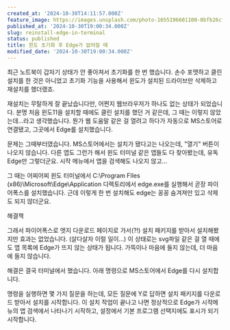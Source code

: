 ```yaml
---
created_at: '2024-10-30T14:11:57.000Z'
feature_image: https://images.unsplash.com/photo-1655196601100-8bfb26cf99e9?crop=entropy&cs=tinysrgb&fit=max&fm=jpg&ixid=M3wxMTc3M3wwfDF8c2VhcmNofDd8fGJyb3dzZXJ8ZW58MHx8fHwxNzMwMjk4NDg3fDA&ixlib=rb-4.0.3&q=80&w=2000
published_at: '2024-10-30T19:00:34.000Z'
slug: reinstall-edge-in-terminal
status: published
title: 윈도 초기화 후 Edge가 없어질 때
modified_date: '2024-10-30T19:00:34.000Z'
---
```


최근 노트북이 갑자기 상태가 안 좋아져서 초기화를 한 번 했습니다.  손수 포맷하고 클린 설치를 한 것은 아니었고 초기화 기능을 사용해서 윈도가 설치된 드라이브만 삭제하고 재설치를 했더랬죠.

재설치는 무탈하게 잘 끝났습니다만, 어쩐지 웹브라우저가 하나도 없는 상태가 되었습니다. 분명 처음 윈도11을 설치할 때에도 클린 설치를 했던 거 같은데, 그 때는 이렇지 않았는데...라고 생각했습니다. 뭔가 웹 도움말 같은 걸 열려고 하다가 자동으로 MS스토어로 연결됐고, 그곳에서 Edge를 설치했습니다. 

문제는 그때부터였습니다. MS스토어에서는 설치가 됐다고는 나오는데, "열기" 버튼이 나오지 않습니다. 다른 앱도 그런가 해서 윈도 터미널 같은 앱들도 다 찾아봤는데, 유독 Edge만 그렇더군요. 시작 메뉴에서 앱을 검색해도 나오지 않고...

그 때는 어찌어찌 윈도 터미널에서 C:\Program FIles (x86)\Microsoft\Edge\Application 디렉토리에서 edge.exe를 실행해서 곧장 파이어폭스를 설치했습니다. 근데 이렇게 한 번 설치해도 edge는 꽁꽁 숨겨져만 있고 삭제도 되지 않더군요. 

해결책

그래서 파이어폭스로 엣지 다운로드 페이지로 가서(?!) 설치 패키지를 받아서 설치해봤지만 효과는 없었습니다. (살다살자 이럴 일이...) 이 상태로는 svg파일 같은 걸 열 때에도 앱 목록에 Edge가 뜨지 않는 상태가 됩니다. 가뜩이나 마음에 들지 않는데, 더 마음에 들지 않습니다. 

해결은 결국 터미널에서 했습니다.  아래 명령으로 MS스토어에서 Edge를 다시 설치합니다. 

명령을 실행하면 몇 가지 질문을 하는데, 모든 질문에 Y로 답하면 설치 패키지를 다운로드 받아서 설치를 시작합니다. 이 설치 작업이 끝나고 나면 정상적으로 Edge가 시작메뉴의 앱 검색에서 나타나기 시작하고, 설정에서 기본 프로그램 선택지에도 표시가 되기 시작합니다.